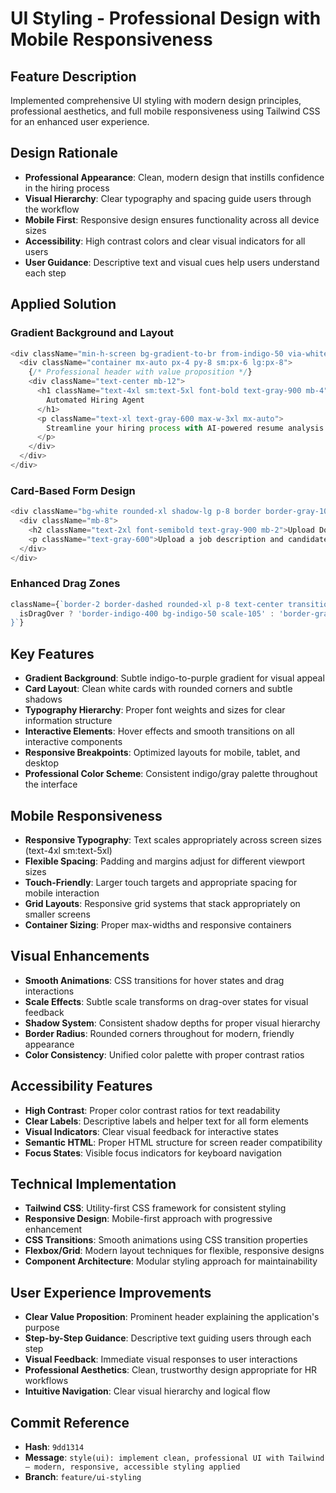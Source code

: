 # UI Styling - Professional Design with Mobile Responsiveness

## Feature Description
Implemented comprehensive UI styling with modern design principles, professional aesthetics, and full mobile responsiveness using Tailwind CSS for an enhanced user experience.

## Design Rationale
- **Professional Appearance**: Clean, modern design that instills confidence in the hiring process
- **Visual Hierarchy**: Clear typography and spacing guide users through the workflow
- **Mobile First**: Responsive design ensures functionality across all device sizes
- **Accessibility**: High contrast colors and clear visual indicators for all users
- **User Guidance**: Descriptive text and visual cues help users understand each step

## Applied Solution

### Gradient Background and Layout
```typescript
<div className="min-h-screen bg-gradient-to-br from-indigo-50 via-white to-purple-50">
  <div className="container mx-auto px-4 py-8 sm:px-6 lg:px-8">
    {/* Professional header with value proposition */}
    <div className="text-center mb-12">
      <h1 className="text-4xl sm:text-5xl font-bold text-gray-900 mb-4">
        Automated Hiring Agent
      </h1>
      <p className="text-xl text-gray-600 max-w-3xl mx-auto">
        Streamline your hiring process with AI-powered resume analysis.
      </p>
    </div>
  </div>
</div>
```

### Card-Based Form Design
```typescript
<div className="bg-white rounded-xl shadow-lg p-8 border border-gray-100">
  <div className="mb-8">
    <h2 className="text-2xl font-semibold text-gray-900 mb-2">Upload Documents</h2>
    <p className="text-gray-600">Upload a job description and candidate resumes to begin the analysis process.</p>
  </div>
</div>
```

### Enhanced Drag Zones
```typescript
className={`border-2 border-dashed rounded-xl p-8 text-center transition-all duration-200 ${
  isDragOver ? 'border-indigo-400 bg-indigo-50 scale-105' : 'border-gray-300 hover:border-gray-400'
}`}
```

## Key Features
- **Gradient Background**: Subtle indigo-to-purple gradient for visual appeal
- **Card Layout**: Clean white cards with rounded corners and subtle shadows
- **Typography Hierarchy**: Proper font weights and sizes for clear information structure
- **Interactive Elements**: Hover effects and smooth transitions on all interactive components
- **Responsive Breakpoints**: Optimized layouts for mobile, tablet, and desktop
- **Professional Color Scheme**: Consistent indigo/gray palette throughout the interface

## Mobile Responsiveness
- **Responsive Typography**: Text scales appropriately across screen sizes (text-4xl sm:text-5xl)
- **Flexible Spacing**: Padding and margins adjust for different viewport sizes
- **Touch-Friendly**: Larger touch targets and appropriate spacing for mobile interaction
- **Grid Layouts**: Responsive grid systems that stack appropriately on smaller screens
- **Container Sizing**: Proper max-widths and responsive containers

## Visual Enhancements
- **Smooth Animations**: CSS transitions for hover states and drag interactions
- **Scale Effects**: Subtle scale transforms on drag-over states for visual feedback
- **Shadow System**: Consistent shadow depths for proper visual hierarchy
- **Border Radius**: Rounded corners throughout for modern, friendly appearance
- **Color Consistency**: Unified color palette with proper contrast ratios

## Accessibility Features
- **High Contrast**: Proper color contrast ratios for text readability
- **Clear Labels**: Descriptive labels and helper text for all form elements
- **Visual Indicators**: Clear visual feedback for interactive states
- **Semantic HTML**: Proper HTML structure for screen reader compatibility
- **Focus States**: Visible focus indicators for keyboard navigation

## Technical Implementation
- **Tailwind CSS**: Utility-first CSS framework for consistent styling
- **Responsive Design**: Mobile-first approach with progressive enhancement
- **CSS Transitions**: Smooth animations using CSS transition properties
- **Flexbox/Grid**: Modern layout techniques for flexible, responsive designs
- **Component Architecture**: Modular styling approach for maintainability

## User Experience Improvements
- **Clear Value Proposition**: Prominent header explaining the application's purpose
- **Step-by-Step Guidance**: Descriptive text guiding users through each step
- **Visual Feedback**: Immediate visual responses to user interactions
- **Professional Aesthetics**: Clean, trustworthy design appropriate for HR workflows
- **Intuitive Navigation**: Clear visual hierarchy and logical flow

## Commit Reference
- **Hash**: `9dd1314`
- **Message**: `style(ui): implement clean, professional UI with Tailwind — modern, responsive, accessible styling applied`
- **Branch**: `feature/ui-styling`
